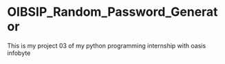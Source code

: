 # OIBSIP_Random_Password_Generator
This is my project 03 of my python programming internship with oasis infobyte
